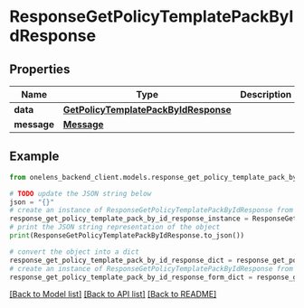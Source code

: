 # ResponseGetPolicyTemplatePackByIdResponse


## Properties

Name | Type | Description | Notes
------------ | ------------- | ------------- | -------------
**data** | [**GetPolicyTemplatePackByIdResponse**](GetPolicyTemplatePackByIdResponse.md) |  | 
**message** | [**Message**](Message.md) |  | 

## Example

```python
from onelens_backend_client.models.response_get_policy_template_pack_by_id_response import ResponseGetPolicyTemplatePackByIdResponse

# TODO update the JSON string below
json = "{}"
# create an instance of ResponseGetPolicyTemplatePackByIdResponse from a JSON string
response_get_policy_template_pack_by_id_response_instance = ResponseGetPolicyTemplatePackByIdResponse.from_json(json)
# print the JSON string representation of the object
print(ResponseGetPolicyTemplatePackByIdResponse.to_json())

# convert the object into a dict
response_get_policy_template_pack_by_id_response_dict = response_get_policy_template_pack_by_id_response_instance.to_dict()
# create an instance of ResponseGetPolicyTemplatePackByIdResponse from a dict
response_get_policy_template_pack_by_id_response_form_dict = response_get_policy_template_pack_by_id_response.from_dict(response_get_policy_template_pack_by_id_response_dict)
```
[[Back to Model list]](../README.md#documentation-for-models) [[Back to API list]](../README.md#documentation-for-api-endpoints) [[Back to README]](../README.md)


